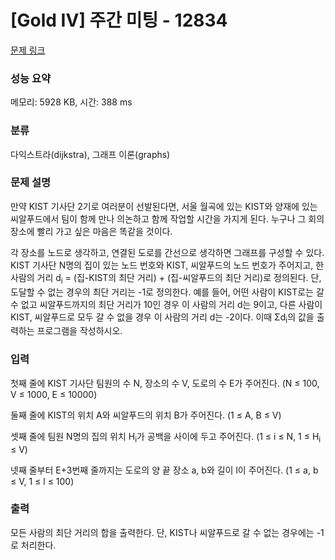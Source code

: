 # [Gold IV] 주간 미팅 - 12834 

[문제 링크](https://www.acmicpc.net/problem/12834) 

### 성능 요약

메모리: 5928 KB, 시간: 388 ms

### 분류

다익스트라(dijkstra), 그래프 이론(graphs)

### 문제 설명

<p>만약 KIST 기사단 2기로 여러분이 선발된다면, 서울 월곡에 있는 KIST와 양재에 있는 씨알푸드에서 팀이 함께 만나 의논하고 함께 작업할 시간을 가지게 된다. 누구나 그 회의 장소에 빨리 가고 싶은 마음은 똑같을 것이다.</p>

<p>각 장소를 노드로 생각하고, 연결된 도로를 간선으로 생각하면 그래프를 구성할 수 있다. KIST 기사단 N명의 집이 있는 노드 번호와 KIST, 씨알푸드의 노드 번호가 주어지고, 한 사람의 거리 d<sub>i</sub> = (집-KIST의 최단 거리) + (집-씨알푸드의 최단 거리)로 정의된다. 단, 도달할 수 없는 경우의 최단 거리는 -1로 정의한다. 예를 들어, 어떤 사람이 KIST로는 갈 수 없고 씨알푸드까지의 최단 거리가 10인 경우 이 사람의 거리 d는 9이고, 다른 사람이 KIST, 씨알푸드로 모두 갈 수 없을 경우 이 사람의 거리 d는 -2이다. 이때 Σd<sub>i</sub>의 값을 출력하는 프로그램을 작성하시오.</p>

### 입력 

 <p>첫째 줄에 KIST 기사단 팀원의 수 N, 장소의 수 V, 도로의 수 E가 주어진다. (N ≤ 100, V ≤ 1000, E ≤ 10000)</p>

<p>둘째 줄에 KIST의 위치 A와 씨알푸드의 위치 B가 주어진다. (1 ≤ A, B ≤ V)</p>

<p>셋째 줄에 팀원 N명의 집의 위치 H<sub>i</sub>가 공백을 사이에 두고 주어진다. (1 ≤ i ≤ N, 1 ≤ H<sub>i</sub> ≤ V)</p>

<p>넷째 줄부터 E+3번째 줄까지는 도로의 양 끝 장소 a, b와 길이 l이 주어진다. (1 ≤ a, b ≤ V, 1 ≤ l ≤ 100)</p>

### 출력 

 <p>모든 사람의 최단 거리의 합을 출력한다. 단, KIST나 씨알푸드로 갈 수 없는 경우에는 -1로 처리한다.</p>

